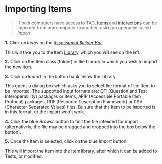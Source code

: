 <!--
    created_at: 2016-12-15
    authors:         
      - Catherine Pease
--> 

# Importing Items

>If both computers have access to TAO, [Items](../appendix/glossary.md#item) and [interactions](../appendix/glossary.md#interaction) can be imported from one computer to another, using an operation called *Import*.

**1.**  Click on *Items* on the *[Assessment Builder Bar](../appendix/glossary.md#assessment-builder-bar)*.

This will take you to the Item [Library](../appendix/glossary.md#library), which you will see on the left.

**2.**  Click on the Item class (folder) in the Library in which you wish to import the new item.

**3.**  Click on *Import* in the button bank below the Library.

This opens a dialog box which asks you to select the format of the Item to be imported. The supported input formats are: QTI (Question and Test Interoperability) packages or items, APIP (Accessible Portable Item Protocol) packages, RDF (Resource Description Framework) or CSV (Character-Separated Values) files. Be sure that the Item to be imported is in this format, or the import won't work. 

**4.** Click the blue *Browse* button to find the file intended for import (alternatively, the file may be dragged and dropped into the box below the button).

**5.**  Once the Item is selected, click on the blue *Import* button.

This will import the Item into the Item library, after which it can be added to Tests, or modified.
